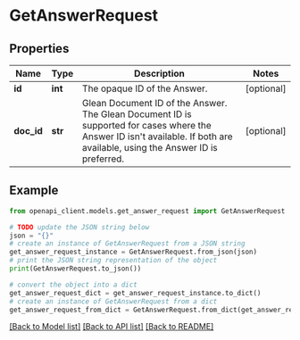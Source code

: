 # GetAnswerRequest


## Properties

Name | Type | Description | Notes
------------ | ------------- | ------------- | -------------
**id** | **int** | The opaque ID of the Answer. | [optional] 
**doc_id** | **str** | Glean Document ID of the Answer. The Glean Document ID is supported for cases where the Answer ID isn&#39;t available. If both are available, using the Answer ID is preferred. | [optional] 

## Example

```python
from openapi_client.models.get_answer_request import GetAnswerRequest

# TODO update the JSON string below
json = "{}"
# create an instance of GetAnswerRequest from a JSON string
get_answer_request_instance = GetAnswerRequest.from_json(json)
# print the JSON string representation of the object
print(GetAnswerRequest.to_json())

# convert the object into a dict
get_answer_request_dict = get_answer_request_instance.to_dict()
# create an instance of GetAnswerRequest from a dict
get_answer_request_from_dict = GetAnswerRequest.from_dict(get_answer_request_dict)
```
[[Back to Model list]](../README.md#documentation-for-models) [[Back to API list]](../README.md#documentation-for-api-endpoints) [[Back to README]](../README.md)


